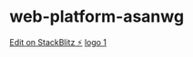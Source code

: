 # web-platform-asanwg

[Edit on StackBlitz ⚡️](https://stackblitz.com/edit/web-platform-asanwg)
[logo 1](https://github.com/abeehafarhan/web-platform-asanwg/assets/132785604/35968cb9-855e-4aea-8bcd-3ede2c7fbf0f)

